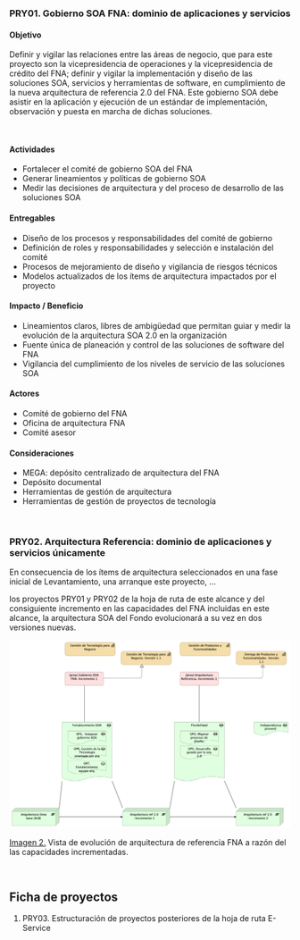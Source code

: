 ### PRY01. Gobierno SOA FNA: dominio de aplicaciones y servicios
#### Objetivo
Definir y vigilar las relaciones entre las áreas de negocio, que para este proyecto son la vicepresidencia de operaciones y la vicepresidencia de crédito del FNA; definir y vigilar la implementación y diseño de las soluciones SOA, servicios y herramientas de software, en cumplimiento de la nueva arquitectura de referencia 2.0 del FNA. Este gobierno SOA debe asistir en la aplicación y ejecución de un estándar de implementación, observación y puesta en marcha de dichas soluciones.

<br>

#### Actividades
- Fortalecer el comité de gobierno SOA del FNA
- Generar lineamientos y políticas de gobierno SOA
- Medir las decisiones de arquitectura y del proceso de desarrollo de las soluciones SOA

#### Entregables
- Diseño de los procesos y responsabilidades del comité de gobierno
- Definición de roles y responsabilidades y selección e instalación del comité
- Procesos de mejoramiento de diseño y vigilancia de riesgos técnicos
- Modelos actualizados de los ítems de arquitectura impactados por el proyecto

#### Impacto / Beneficio
- Lineamientos claros, libres de ambigüedad que permitan guiar y medir la evolución de la arquitectura SOA 2.0 en la organización
- Fuente única de planeación y control de las soluciones de software del FNA
- Vigilancia del cumplimiento de los niveles de servicio de las soluciones SOA​

#### Actores
- Comité de gobierno del FNA
- Oficina de arquitectura FNA
- Comité asesor 

#### Consideraciones
- MEGA: depósito centralizado de arquitectura del FNA
- Depósito documental
- Herramientas de gestión de arquitectura
- Herramientas de gestión de proyectos de tecnología

<br>

### PRY02. Arquitectura Referencia: dominio de aplicaciones y servicios únicamente

En consecuencia de los ítems de arquitectura seleccionados en una fase inicial de Levantamiento, una arranque este proyecto, ...

los proyectos PRY01 y PRY02 de la hoja de ruta de este alcance y del consiguiente incremento en las capacidades del FNA incluidas en este alcance, la arquitectura SOA del Fondo evolucionará a su vez en dos versiones nuevas.

![](images/vistaevolarquitectura.png)

[Imagen 2.]() Vista de evolución de arquitectura de referencia FNA a razón del las capacidades incrementadas.

<br>

## Ficha de proyectos

1. PRY03. Estructuración de proyectos posteriores de la hoja de ruta E-Service


